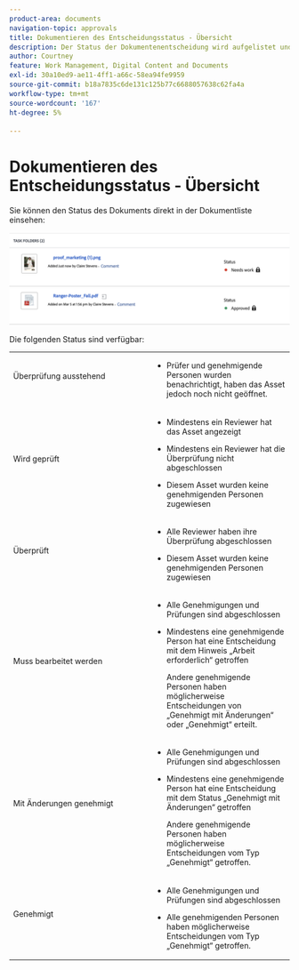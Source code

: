 ```yaml
---
product-area: documents
navigation-topic: approvals
title: Dokumentieren des Entscheidungsstatus - Übersicht
description: Der Status der Dokumentenentscheidung wird aufgelistet und erläutert
author: Courtney
feature: Work Management, Digital Content and Documents
exl-id: 30a10ed9-ae11-4ff1-a66c-58ea94fe9959
source-git-commit: b18a7835c6de131c125b77c6688057638c62fa4a
workflow-type: tm+mt
source-wordcount: '167'
ht-degree: 5%

---
```


# Dokumentieren des Entscheidungsstatus - Übersicht

Sie können den Status des Dokuments direkt in der Dokumentliste einsehen:

![Status in Dokumentliste](assets/status-in-doc-list.png)


Die folgenden Status sind verfügbar:

<table>
            <col style="width: 50%;" />
            <col style="width: 50%;" />
            <tbody>
                 <tr>
                    <td>
                        Überprüfung ausstehend</p>
                    </td>
                    <td>
                        <ul>
                            <li>
                                Prüfer und genehmigende Personen wurden benachrichtigt, haben das Asset jedoch noch nicht geöffnet.
                            </li>
                        </ul>
                    </td>
                </tr>
                 <tr>
                    <td>
                        Wird geprüft</p>
                    </td>
                    <td>
                        <ul>
                            <li>
                                <p>Mindestens ein Reviewer hat das Asset angezeigt</p>
                            </li>
                            <li>
                                <p>Mindestens ein Reviewer hat die Überprüfung nicht abgeschlossen</p>
                            </li>
                            <li>
                                <p>Diesem Asset wurden keine genehmigenden Personen zugewiesen</p>
                            </li>
                        </ul>
                    </td>
                </tr>
                 <tr>
                    <td>
                        Überprüft</p>
                    </td>
                    <td>
                        <ul>
                            <li>
                                <p>Alle Reviewer haben ihre Überprüfung abgeschlossen</p>
                            </li>
                            <li>
                                <p>Diesem Asset wurden keine genehmigenden Personen zugewiesen</p>
                            </li>
                        </ul>
                    </td>
                </tr>
                 <tr>
                    <td>Muss bearbeitet werden</p>
                    </td>
                    <td>
                        <ul>
                            <li>
                                <p>Alle Genehmigungen und Prüfungen sind abgeschlossen</p>
                            </li>
                            <li>
                                <p>Mindestens eine genehmigende Person hat eine Entscheidung mit dem Hinweis „Arbeit erforderlich“ getroffen</p>
                                <p>Andere genehmigende Personen haben möglicherweise Entscheidungen von „Genehmigt mit Änderungen“ oder „Genehmigt“ erteilt.
                            </li>
                        </ul>
                    </td>
                </tr>
                  <tr>
                    <td>Mit Änderungen genehmigt</p>
                    </td>
                    <td>
                        <ul>
                            <li>
                                <p>Alle Genehmigungen und Prüfungen sind abgeschlossen</p>
                            </li>
                            <li>
                                <p>Mindestens eine genehmigende Person hat eine Entscheidung mit dem Status „Genehmigt mit Änderungen“ getroffen</p>
                                <p>Andere genehmigende Personen haben möglicherweise Entscheidungen vom Typ „Genehmigt“ getroffen.
                            </li>
                        </ul>
                    </td>
                </tr>
                 <tr>
                    <td>Genehmigt</p>
                    </td>
                    <td>
                        <ul>
                            <li>
                                <p>Alle Genehmigungen und Prüfungen sind abgeschlossen</p>
                            </li>
                            <li>
                                <p>Alle genehmigenden Personen haben möglicherweise Entscheidungen vom Typ „Genehmigt“ getroffen.
                            </li>
                        </ul>
                    </td>
                </tr>
           </tbody>
        </table>



<!--



<table>
            <col style="width: 50%;" />
            <col style="width: 50%;" />
            <tbody>
                 <tr>
                    <td>
                        Pending review</p>
                    </td>
                    <td>
                        <ul>
                            <li>
                                Reviewers and approvers have been notified, but have not yet opened the asset.
                            </li>
                        </ul>
                    </td>
                </tr>
                 <tr>
                    <td>
                        In review</p>
                    </td>
                    <td>
                        <ul>
                            <li>
                                <p>At least one reviewer or approver has viewed the asset</p>
                            </li>
                            <li>
                                <p>At least one reviewer has not completed their review</p><p>Or</p>
                                <p>At least one approver has not made an approval decision</p>
                            </li>
                        </ul>
                    </td>
                </tr>
                 <tr>
                    <td>
                        Reviewed</p>
                    </td>
                    <td>
                        <ul>
                            <li>
                                All reviews are complete
                            </li>
                            <li>
                                There are no approvers
                            </li>
                        </ul>
                    </td>
                </tr>
                 <tr>
                    <td>Needs work</p>
                    </td>
                    <td>
                        <ul>
                            <li>
                                <p>All approvals and reviews are complete</p>
                            </li>
                            <li>
                                <p>At least one approver has made a decision of "Needs work"</p>
                                <p>Other approvers may have given decisions of "Approved with changes" or "Approved"
                            </li>
                        </ul>
                    </td>
                </tr>
                  <tr>
                    <td>Approved with changes</p>
                    </td>
                    <td>
                        <ul>
                            <li>
                                <p>All approvals and reviews are complete</p>
                            </li>
                            <li>
                                <p>At least one approver has made a decision of "Approved with changes"</p>
                                <p>Other approvers may have given decisions of "Approved"
                            </li>
                        </ul>
                    </td>
                </tr>
                 <tr>
                    <td>Approved</p>
                    </td>
                    <td>
                        <ul>
                            <li>
                                <p>All approvals and reviews are complete</p>
                            </li>
                            <li>
                                <p>All approvers may have given decisions of "Approved"
                            </li>
                        </ul>
                    </td>
                </tr>
           </tbody>
        </table>


-->
